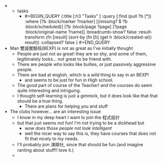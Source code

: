 -
	- tasks
		- #+BEGIN_QUERY
		  {:title [:h3 "Tasks" ]
		  :query [:find (pull ?b [*])
		  :where
		    [?b :block/marker ?marker]
		    [(missing? $ ?b :block/scheduled)]
		    [?b :block/page ?page]
		    [?page :block/original-name ?name]]
		  :breadcumb-show? false
		  :result-transform (fn [result]
		  (sort-by (fn [h]
		  (get h :block/created-at)) result))
		  :collapsed? false
		  }
		  #+END_QUERY
- Man 雙語實驗班(BEXP) is not as great as I've initially thought
	- People are just not as great! they are so shy, and some of them, legitimately looks... not great to be friend with.
	- There are people who looks like bullies, or just passively aggressive people.
	- There are bad at english, which is a _wild_ thing to say in an BEXP!
		- and seems to be just for fun in High school.
	- The good part of course of the Teacher! and the courses do seem quite interesting and intriguing.
	- I thought self-learning is just a gimmick, but it does look like that that should be a true thing.
		- There are plans for helping you and stuff
- The clubs however... are an interesting issue
	- I know in my deep heart I want to join the 程式設計
	- but that just seems not fun! I'm not trying to be a dickhead but
		- _wow does those people not look intelligent_
		- well the nicer way to say this is, they have courses that does not fit that nicely to my needs.
	- I'll probably join 演辯社, since that should be fun.(and imagine ranting about stuff!! love it.)
	-